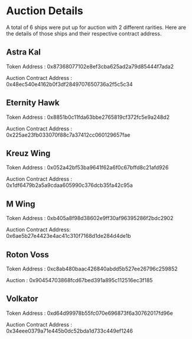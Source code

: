 # Auction Details 

A total of 6 ships were put up for auction with 2 different rarities. 
Here are the details of those ships and their respective contract address. 

## Astra Kal

Token Address : 0x87368077102e8ef3cba625ad2a79d85444f7ada2

Auction Contract Address : 0x48ec540e4162b0f3df2849707650736a2f5c5c34

## Eternity Hawk

Token Address : 0x8851b0c11fda63bbe2765819cf372fc5e9a248d2

Auction Contract Address : 0x225ae23fb033070f88c7a37412cc060129657fae

## Kreuz Wing

Token Address : 0x052a42bf53ba9641f62a6f0c67bffd8c21afd926

Auction Contract Address : 0x1df6479b2a5a9cdaa605990c376dcb35fa42c95a

## M Wing

Token Address : 0xb405a8f98d38602e9ff30af96395286f2bdc2902

Auction Contract Address: 0x6ae5b27e4423e4ac41c310f7168d1de284d4de1b


## Roton Voss

Token Address : 0xc8ab480baac426840abdd5b527ee26796c259852

Auction : 0x90454703868fcd67bed391a895c112516ec3f185

## Volkator

Token Address : 0xd64d99978b55fc070e696873f6a30762017fd96e

Auction Contract Address : 0x34eee0379a71e445b0dc52bda1d733c449ef1246

